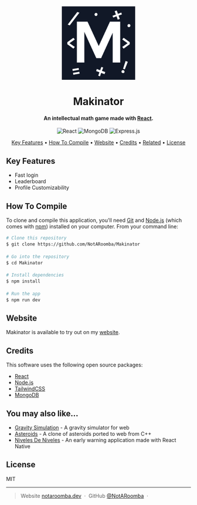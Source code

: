 <div align="center">
  <br>
  <img src="https://raw.githubusercontent.com/NotARoomba/Makinator/master/public/logo.png" alt="Makinator" width="200">
  <br>
  <h1>Makinator</h1>
</div>

<h4 align="center">An intellectual math game made with <a href="https://react.dev/" target="_blank">React</a>.</h4>

<div align="center">
  
![React](https://img.shields.io/badge/react-%2320232a.svg?style=for-the-badge&logo=react&logoColor=%2361DAFB)
![MongoDB](https://img.shields.io/badge/MongoDB-%234ea94b.svg?style=for-the-badge&logo=mongodb&logoColor=white)
![Express.js](https://img.shields.io/badge/express.js-%23404d59.svg?style=for-the-badge&logo=express&logoColor=%2361DAFB)

</div>

<p align="center">
  <a href="#key-features">Key Features</a> •
  <a href="#how-to-use">How To Compile</a> •
  <a href="#download">Website</a> •
  <a href="#credits">Credits</a> •
  <a href="#related">Related</a> •
  <a href="#license">License</a>
</p>

## Key Features

- Fast login
- Leaderboard
- Profile Customizability

## How To Compile

To clone and compile this application, you'll need [Git](https://git-scm.com) and [Node.js](https://nodejs.org/en/download/) (which comes with [npm](http://npmjs.com)) installed on your computer. From your command line:

```bash
# Clone this repository
$ git clone https://github.com/NotARoomba/Makinator

# Go into the repository
$ cd Makinator

# Install dependencies
$ npm install

# Run the app
$ npm run dev
```

## Website

Makinator is available to try out on my [website](https://makinator.notaroomba.dev).

## Credits

This software uses the following open source packages:

- [React](https://react.dev/)
- [Node.js](https://nodejs.org/)
- [TailwindCSS](https://tailwindcss.com/)
- [MongoDB](https://www.mongodb.com/)

## You may also like...

- [Gravity Simulation](https://github.com/NotARoomba/Gravity-Simulation) - A gravity simulator for web
- [Asteroids](https://github.com/NotARoomba/Asteroids) - A clone of asteroids ported to web from C++
- [Niveles De Niveles](https://github.com/NotARoomba/NivelesDeNiveles) - An early warning application made with React Native

## License

MIT

---

> Website [notaroomba.dev](https://notaroomba.dev) &nbsp;&middot;&nbsp;
> GitHub [@NotARoomba](https://github.com/NotARoomba) &nbsp;&middot;&nbsp;
